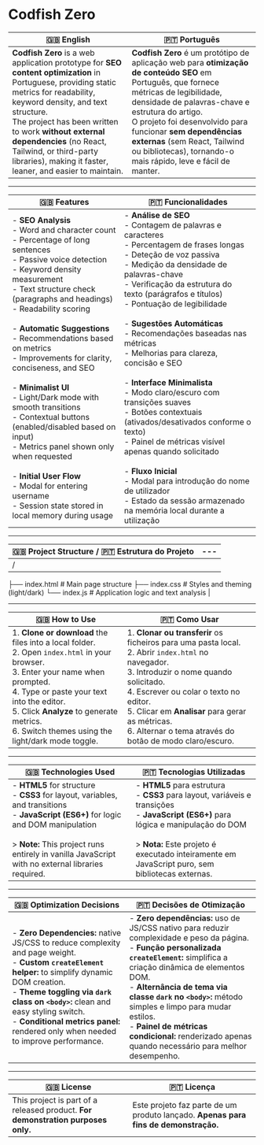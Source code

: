 # Codfish Zero

| 🇬🇧 **English** | 🇵🇹 **Português** |
| --- | --- |
| **Codfish Zero** is a web application prototype for **SEO content optimization** in Portuguese, providing static metrics for readability, keyword density, and text structure.<br>The project has been written to work **without external dependencies** (no React, Tailwind, or third-party libraries), making it faster, leaner, and easier to maintain. | **Codfish Zero** é um protótipo de aplicação web para **otimização de conteúdo SEO** em Português, que fornece métricas de legibilidade, densidade de palavras-chave e estrutura do artigo.<br>O projeto foi desenvolvido para funcionar **sem dependências externas** (sem React, Tailwind ou bibliotecas), tornando-o mais rápido, leve e fácil de manter. |

---

| 🇬🇧 **Features** | 🇵🇹 **Funcionalidades** |
| --- | --- |
| - **SEO Analysis**<br>  - Word and character count<br>  - Percentage of long sentences<br>  - Passive voice detection<br>  - Keyword density measurement<br>  - Text structure check (paragraphs and headings)<br>  - Readability scoring<br><br>- **Automatic Suggestions**<br>  - Recommendations based on metrics<br>  - Improvements for clarity, conciseness, and SEO<br><br>- **Minimalist UI**<br>  - Light/Dark mode with smooth transitions<br>  - Contextual buttons (enabled/disabled based on input)<br>  - Metrics panel shown only when requested<br><br>- **Initial User Flow**<br>  - Modal for entering username<br>  - Session state stored in local memory during usage | - **Análise de SEO**<br>  - Contagem de palavras e caracteres<br>  - Percentagem de frases longas<br>  - Deteção de voz passiva<br>  - Medição da densidade de palavras-chave<br>  - Verificação da estrutura do texto (parágrafos e títulos)<br>  - Pontuação de legibilidade<br><br>- **Sugestões Automáticas**<br>  - Recomendações baseadas nas métricas<br>  - Melhorias para clareza, concisão e SEO<br><br>- **Interface Minimalista**<br>  - Modo claro/escuro com transições suaves<br>  - Botões contextuais (ativados/desativados conforme o texto)<br>  - Painel de métricas visível apenas quando solicitado<br><br>- **Fluxo Inicial**<br>  - Modal para introdução do nome de utilizador<br>  - Estado da sessão armazenado na memória local durante a utilização |

---

| 🇬🇧 **Project Structure** / 🇵🇹 **Estrutura do Projeto** | --- |
| --- | --- |
| /
├── index.html # Main page structure
├── index.css # Styles and theming (light/dark)
└── index.js # Application logic and text analysis |

---

| 🇬🇧 **How to Use** | 🇵🇹 **Como Usar** |
| --- | --- |
| 1. **Clone or download** the files into a local folder.<br>2. Open `index.html` in your browser.<br>3. Enter your name when prompted.<br>4. Type or paste your text into the editor.<br>5. Click **Analyze** to generate metrics.<br>6. Switch themes using the light/dark mode toggle. | 1. **Clonar ou transferir** os ficheiros para uma pasta local.<br>2. Abrir `index.html` no navegador.<br>3. Introduzir o nome quando solicitado.<br>4. Escrever ou colar o texto no editor.<br>5. Clicar em **Analisar** para gerar as métricas.<br>6. Alternar o tema através do botão de modo claro/escuro. |

---

| 🇬🇧 **Technologies Used** | 🇵🇹 **Tecnologias Utilizadas** |
| --- | --- |
| - **HTML5** for structure<br>- **CSS3** for layout, variables, and transitions<br>- **JavaScript (ES6+)** for logic and DOM manipulation<br><br> > **Note:** This project runs entirely in vanilla JavaScript with no external libraries required. | - **HTML5** para estrutura<br>- **CSS3** para layout, variáveis e transições<br>- **JavaScript (ES6+)** para lógica e manipulação do DOM<br><br> > **Nota:** Este projeto é executado inteiramente em JavaScript puro, sem bibliotecas externas. |

---

| 🇬🇧 **Optimization Decisions** | 🇵🇹 **Decisões de Otimização** |
| --- | --- |
| - **Zero Dependencies:** native JS/CSS to reduce complexity and page weight.<br>- **Custom `createElement` helper:** to simplify dynamic DOM creation.<br>- **Theme toggling via `dark` class on `<body>`:** clean and easy styling switch.<br>- **Conditional metrics panel:** rendered only when needed to improve performance. | - **Zero dependências:** uso de JS/CSS nativo para reduzir complexidade e peso da página.<br>- **Função personalizada `createElement`:** simplifica a criação dinâmica de elementos DOM.<br>- **Alternância de tema via classe `dark` no `<body>`:** método simples e limpo para mudar estilos.<br>- **Painel de métricas condicional:** renderizado apenas quando necessário para melhor desempenho. |

---

| 🇬🇧 **License** | 🇵🇹 **Licença** |
| --- | --- |
| This project is part of a released product. **For demonstration purposes only.** | Este projeto faz parte de um produto lançado. **Apenas para fins de demonstração.** |
